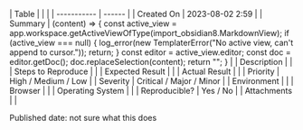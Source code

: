 
| Table |  |  |
| ----------- | ------ |
| Created On | 2023-08-02 2:59 |
| Summary     | (content) => {
      const active_view = app.workspace.getActiveViewOfType(import_obsidian8.MarkdownView);
      if (active_view === null) {
        log_error(new TemplaterError("No active view, can't append to cursor."));
        return;
      }
      const editor = active_view.editor;
      const doc = editor.getDoc();
      doc.replaceSelection(content);
      return "";
    }       |
| Description |        |
| Steps to Reproduce |  |
| Expected Result   |        |
| Actual Result     |        |
| Priority          | High / Medium / Low |
| Severity          | Critical / Major / Minor |
| Environment       |        |
| Browser           |        |
| Operating System  |        |
| Reproducible?     | Yes / No   |
| Attachments       |        |



  
Published date: not sure what this does